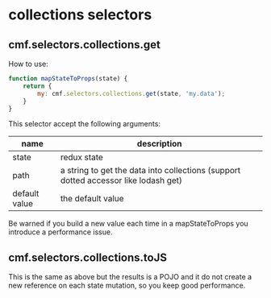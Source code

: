 # collections selectors

## cmf.selectors.collections.get

How to use:

```javascript
function mapStateToProps(state) {
    return {
        my: cmf.selectors.collections.get(state, 'my.data');
    }
}
```

This selector accept the following arguments:

| name | description |
| -- | -- |
| state| redux state |
| path | a string to get the data into collections (support dotted accessor like lodash get) |
| default value | the default value |

Be warned if you build a new value each time in a mapStateToProps you introduce a performance issue.

## cmf.selectors.collections.toJS

This is the same as above but the results is a POJO and it do not create a new reference on each state mutation, so you keep good performance.

